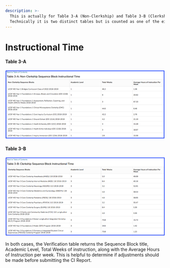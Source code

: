 ```yaml
---
description: >-
  This is actually for Table 3-A (Non-Clerkship) and Table 3-B (Clerkship).
  Technically it is two distinct tables but is counted as one of the eight.
---
```


# Instructional Time

#### Table 3-A

![Non-Clerkship Sequence Blocks](../../images/curriculum_inventory/verification_tables/instructional_time/non_clerkship_sequence_blocks.png)

#### Table 3-B 

![Clerkship Sequence Blocks](../../images/curriculum_inventory/verification_tables/instructional_time/clerkship_sequence_blocks.png)

In both cases, the Verification table returns the Sequence Block title, Academic Level, Total Weeks of instruction, along with the Average Hours of Instruction per week. This is helpful to determine if adjustments should be made before submitting the CI Report.



